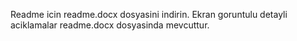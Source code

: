 Readme icin readme.docx dosyasini indirin. Ekran goruntulu detayli aciklamalar readme.docx dosyasinda mevcuttur.
